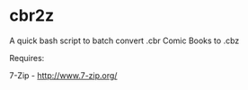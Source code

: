 cbr2z
=====
A quick bash script to batch convert .cbr Comic Books to .cbz

Requires:

7-Zip - http://www.7-zip.org/
